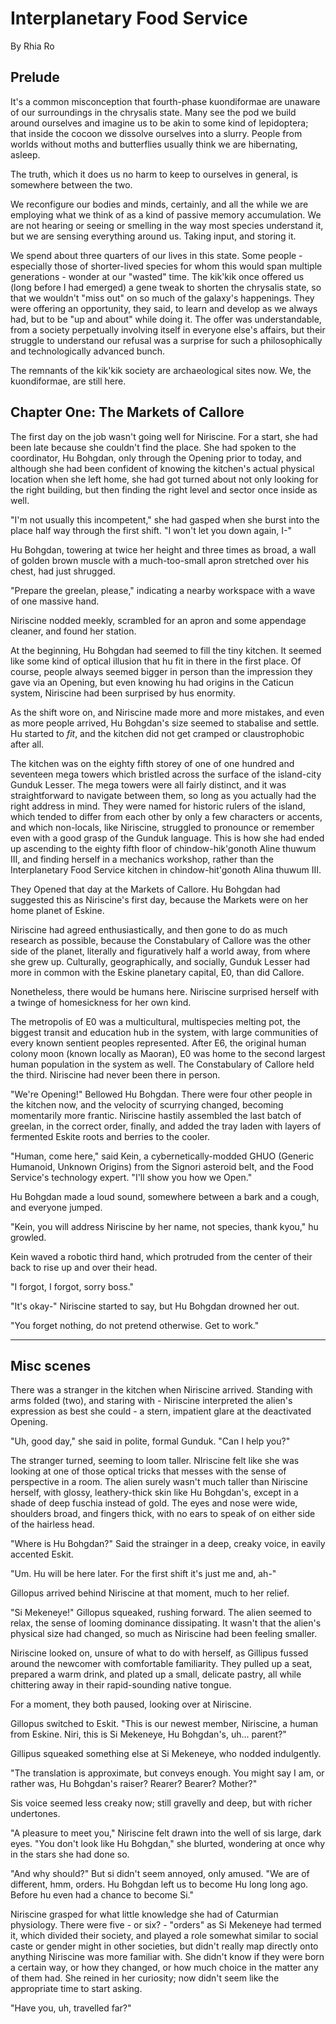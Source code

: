 # Interplanetary Food Service

By Rhia Ro

## Prelude

It's a common misconception that fourth-phase kuondiformae are unaware of our surroundings in the chrysalis state. Many see the pod we build around ourselves and imagine us to be akin to some kind of lepidoptera; that inside the cocoon we dissolve ourselves into a slurry. People from worlds without moths and butterflies usually think we are hibernating, asleep.

The truth, which it does us no harm to keep to ourselves in general, is somewhere between the two.

We reconfigure our bodies and minds, certainly, and all the while we are employing what we think of as a kind of passive memory accumulation. We are not hearing or seeing or smelling in the way most species understand it, but we are sensing everything around us. Taking input, and storing it.

We spend about three quarters of our lives in this state. Some people - especially those of shorter-lived species for whom this would span multiple generations - wonder at our "wasted" time. The kik'kik once offered us (long before I had emerged) a gene tweak to shorten the chrysalis state, so that we wouldn't "miss out" on so much of the galaxy's happenings. They were offering an opportunity, they said, to learn and develop as we always had, but to be "up and about" while doing it. The offer was understandable, from a society perpetually involving itself in everyone else's affairs, but their struggle to understand our refusal was a surprise for such a philosophically and technologically advanced bunch.

The remnants of the kik'kik society are archaeological sites now. We, the kuondiformae, are still here.

## Chapter One: The Markets of Callore

The first day on the job wasn't going well for Niriscine. For a start, she had been late because she couldn't find the place. She had spoken to the coordinator, Hu Bohgdan, only through the Opening prior to today, and although she had been confident of knowing the kitchen's actual physical location when she left home, she had got turned about not only looking for the right building, but then finding the right level and sector once inside as well.

"I'm not usually this incompetent," she had gasped when she burst into the place half way through the first shift. "I won't let you down again, I-"

Hu Bohgdan, towering at twice her height and three times as broad, a wall of golden brown muscle with a much-too-small apron stretched over his chest, had just shrugged.

"Prepare the greelan, please," indicating a nearby workspace with a wave of one massive hand.

Niriscine nodded meekly, scrambled for an apron and some appendage cleaner, and found her station.

At the beginning, Hu Bohgdan had seemed to fill the tiny kitchen. It seemed like some kind of optical illusion that hu fit in there in the first place. Of course, people always seemed bigger in person than the impression they gave via an Opening, but even knowing hu had origins in the Caticun system, Niriscine had been surprised by hus enormity.

As the shift wore on, and Niriscine made more and more mistakes, and even as more people arrived, Hu Bohgdan's size seemed to stabalise and settle. Hu started to _fit_, and the kitchen did not get cramped or claustrophobic after all.

The kitchen was on the eighty fifth storey of one of one hundred and seventeen mega towers which bristled across the surface of the island-city Gunduk Lesser. The mega towers were all fairly distinct, and it was straightforward to navigate between them, so long as you actually had the right address in mind. They were named for historic rulers of the island, which tended to differ from each other by only a few characters or accents, and which non-locals, like Niriscine, struggled to pronounce or remember even with a good grasp of the Gunduk language. This is how she had ended up ascending to the eighty fifth floor of chindow-hik'gonoth Aline thuwum III, and finding herself in a mechanics workshop, rather than the Interplanetary Food Service kitchen in chindow-hit'gonoth Alina thuwum III.

They Opened that day at the Markets of Callore. Hu Bohgdan had suggested this as Niriscine's first day, because the Markets were on her home planet of Eskine.

Niriscine had agreed enthusiastically, and then gone to do as much research as possible, because the Constabulary of Callore was the other side of the planet, literally and figuratively half a world away, from where she grew up. Culturally, geographically, and socially, Gunduk Lesser had more in common with the Eskine planetary capital, E0, than did Callore.

Nonetheless, there would be humans here. Niriscine surprised herself with a twinge of homesickness for her own kind.

The metropolis of E0 was a multicultural, multispecies melting pot, the biggest transit and education hub in the system, with large communities of every known sentient peoples represented. After E6, the original human colony moon (known locally as Maoran), E0 was home to the second largest human population in the system as well. The Constabulary of Callore held the third. Niriscine had never been there in person.

"We're Opening!" Bellowed Hu Bohgdan. There were four other people in the kitchen now, and the velocity of scurrying changed, becoming momentarily more frantic. Niriscine hastily assembled the last batch of greelan, in the correct order, finally, and added the tray laden with layers of fermented Eskite roots and berries to the cooler.

"Human, come here," said Kein, a cybernetically-modded GHUO (Generic Humanoid, Unknown Origins) from the Signori asteroid belt, and the Food Service's technology expert. "I'll show you how we Open."

Hu Bohgdan made a loud sound, somewhere between a bark and a cough, and everyone jumped.

"Kein, you will address Niriscine by her name, not species, thank kyou," hu growled.

Kein waved a robotic third hand, which protruded from the center of their back to rise up and over their head.

"I forgot, I forgot, sorry boss."

"It's okay-" Niriscine started to say, but Hu Bohgdan drowned her out.

"You forget nothing, do not pretend otherwise. Get to work."

* * *

## Misc scenes

There was a stranger in the kitchen when Niriscine arrived. Standing with arms folded (two), and staring with - Niriscine interpreted the alien's expression as best she could - a stern, impatient glare at the deactivated Opening.

"Uh, good day," she said in polite, formal Gunduk. "Can I help you?"

The stranger turned, seeming to loom taller. NIriscine felt like she was looking at one of those optical tricks that messes with the sense of perspective in a room. The alien surely wasn't much taller than Niriscine herself, with glossy, leathery-thick skin like Hu Bohgdan's, except in a shade of deep fuschia instead of gold. The eyes and nose were wide, shoulders broad, and fingers thick, with no ears to speak of on either side of the hairless head.

"Where is Hu Bohgdan?" Said the strainger in a deep, creaky voice, in eavily accented Eskit.

"Um. Hu will be here later. For the first shift it's just me and, ah-"

Gillopus arrived  behind Niriscine at that moment, much to her relief.

"Si Mekeneye!" Gillopus squeaked, rushing forward. The alien seemed to relax, the sense of looming dominance dissipating. It wasn't that the alien's physical size had changed, so much as Niriscine had been feeling smaller.

Niriscine looked on, unsure of what to do with herself, as Gillipus fussed around the newcomer with comfortable familiarity. They pulled up a seat, prepared a warm drink, and plated up a small, delicate pastry, all while chittering away in their rapid-sounding native tongue.

For a moment, they both paused, looking over at Niriscine.

Gillopus switched to Eskit. "This is our newest member, Niriscine, a human from Eskine. Niri, this is Si Mekeneye, Hu Bohgdan's, uh... parent?"

Gillipus squeaked something else at Si Mekeneye, who nodded indulgently.

"The translation is approximate, but conveys enough. You might say I am, or rather was, Hu Bohgdan's raiser? Rearer? Bearer? Mother?"

Sis voice seemed less creaky now; still gravelly and deep, but with richer undertones.

"A pleasure to meet you," Niriscine felt drawn into the well of sis large, dark eyes. "You don't look like Hu Bohgdan," she blurted, wondering at once why in the stars she had done so.

"And why should?" But si didn't seem annoyed, only amused. "We are of different, hmm, orders. Hu Bohgdan left us to become Hu long long ago. Before hu even had a chance to become Si."

Niriscine grasped for what little knowledge she had of Caturmian physiology. There were five - or six? - "orders" as Si Mekeneye had termed it, which divided their society, and played a role somewhat similar to social caste or gender might in other societies, but didn't really map directly onto anything Niriscine was more familiar with. She didn't know if they were born a certain way, or how they changed, or how much choice in the matter any of them had. She reined in her curiosity; now didn't seem like the appropriate time to start asking.

"Have you, uh, travelled far?"

